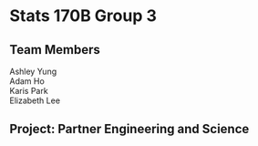 # Stats 170B Group 3
## Team Members  
Ashley Yung  
Adam Ho  
Karis Park  
Elizabeth Lee  
## Project: Partner Engineering and Science
